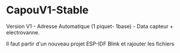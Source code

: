 # CapouV1-Stable
Version V1 - Adresse Automatique (1 piquet- 1base) - Data capteur + electrovanne.

Il faut partir d'un nouveau projet ESP-IDF Blink et rajouter les fichiers
